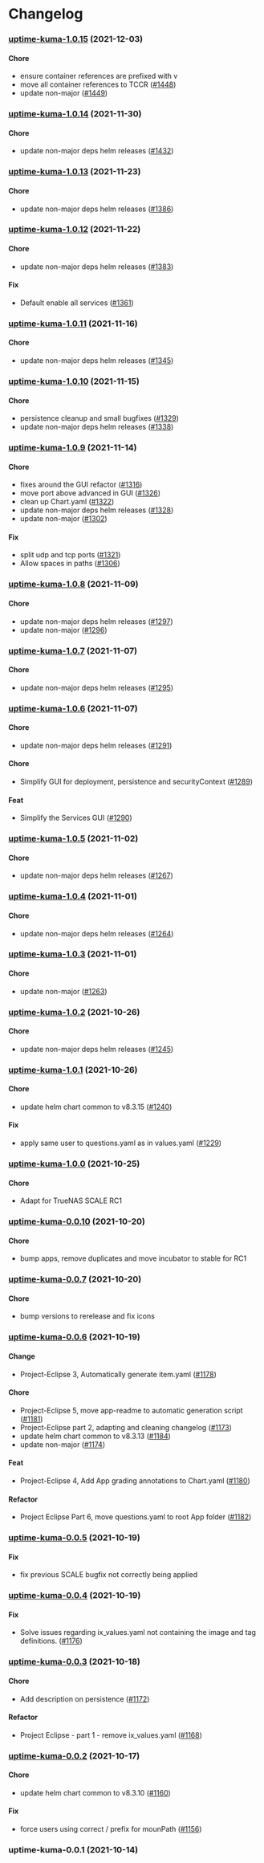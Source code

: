 # Changelog<br>


<a name="uptime-kuma-1.0.15"></a>
### [uptime-kuma-1.0.15](https://github.com/truecharts/apps/compare/uptime-kuma-1.0.14...uptime-kuma-1.0.15) (2021-12-03)

#### Chore

* ensure container references are prefixed with v
* move all container references to TCCR ([#1448](https://github.com/truecharts/apps/issues/1448))
* update non-major ([#1449](https://github.com/truecharts/apps/issues/1449))



<a name="uptime-kuma-1.0.14"></a>
### [uptime-kuma-1.0.14](https://github.com/truecharts/apps/compare/uptime-kuma-1.0.13...uptime-kuma-1.0.14) (2021-11-30)

#### Chore

* update non-major deps helm releases ([#1432](https://github.com/truecharts/apps/issues/1432))



<a name="uptime-kuma-1.0.13"></a>
### [uptime-kuma-1.0.13](https://github.com/truecharts/apps/compare/uptime-kuma-1.0.12...uptime-kuma-1.0.13) (2021-11-23)

#### Chore

* update non-major deps helm releases ([#1386](https://github.com/truecharts/apps/issues/1386))



<a name="uptime-kuma-1.0.12"></a>
### [uptime-kuma-1.0.12](https://github.com/truecharts/apps/compare/uptime-kuma-1.0.11...uptime-kuma-1.0.12) (2021-11-22)

#### Chore

* update non-major deps helm releases ([#1383](https://github.com/truecharts/apps/issues/1383))

#### Fix

* Default enable all services ([#1361](https://github.com/truecharts/apps/issues/1361))



<a name="uptime-kuma-1.0.11"></a>
### [uptime-kuma-1.0.11](https://github.com/truecharts/apps/compare/uptime-kuma-1.0.10...uptime-kuma-1.0.11) (2021-11-16)

#### Chore

* update non-major deps helm releases ([#1345](https://github.com/truecharts/apps/issues/1345))



<a name="uptime-kuma-1.0.10"></a>
### [uptime-kuma-1.0.10](https://github.com/truecharts/apps/compare/uptime-kuma-1.0.9...uptime-kuma-1.0.10) (2021-11-15)

#### Chore

* persistence cleanup and small bugfixes ([#1329](https://github.com/truecharts/apps/issues/1329))
* update non-major deps helm releases ([#1338](https://github.com/truecharts/apps/issues/1338))



<a name="uptime-kuma-1.0.9"></a>
### [uptime-kuma-1.0.9](https://github.com/truecharts/apps/compare/uptime-kuma-1.0.8...uptime-kuma-1.0.9) (2021-11-14)

#### Chore

* fixes around the GUI refactor ([#1316](https://github.com/truecharts/apps/issues/1316))
* move port above advanced in GUI ([#1326](https://github.com/truecharts/apps/issues/1326))
* clean up Chart.yaml ([#1322](https://github.com/truecharts/apps/issues/1322))
* update non-major deps helm releases ([#1328](https://github.com/truecharts/apps/issues/1328))
* update non-major ([#1302](https://github.com/truecharts/apps/issues/1302))

#### Fix

* split udp and tcp ports ([#1321](https://github.com/truecharts/apps/issues/1321))
* Allow spaces in paths ([#1306](https://github.com/truecharts/apps/issues/1306))



<a name="uptime-kuma-1.0.8"></a>
### [uptime-kuma-1.0.8](https://github.com/truecharts/apps/compare/uptime-kuma-1.0.7...uptime-kuma-1.0.8) (2021-11-09)

#### Chore

* update non-major deps helm releases ([#1297](https://github.com/truecharts/apps/issues/1297))
* update non-major ([#1296](https://github.com/truecharts/apps/issues/1296))



<a name="uptime-kuma-1.0.7"></a>
### [uptime-kuma-1.0.7](https://github.com/truecharts/apps/compare/uptime-kuma-1.0.6...uptime-kuma-1.0.7) (2021-11-07)

#### Chore

* update non-major deps helm releases ([#1295](https://github.com/truecharts/apps/issues/1295))



<a name="uptime-kuma-1.0.6"></a>
### [uptime-kuma-1.0.6](https://github.com/truecharts/apps/compare/uptime-kuma-1.0.5...uptime-kuma-1.0.6) (2021-11-07)

#### Chore

* update non-major deps helm releases ([#1291](https://github.com/truecharts/apps/issues/1291))

#### Chore

* Simplify GUI for deployment, persistence and securityContext ([#1289](https://github.com/truecharts/apps/issues/1289))

#### Feat

* Simplify the Services GUI ([#1290](https://github.com/truecharts/apps/issues/1290))



<a name="uptime-kuma-1.0.5"></a>
### [uptime-kuma-1.0.5](https://github.com/truecharts/apps/compare/uptime-kuma-1.0.4...uptime-kuma-1.0.5) (2021-11-02)

#### Chore

* update non-major deps helm releases ([#1267](https://github.com/truecharts/apps/issues/1267))



<a name="uptime-kuma-1.0.4"></a>
### [uptime-kuma-1.0.4](https://github.com/truecharts/apps/compare/uptime-kuma-1.0.3...uptime-kuma-1.0.4) (2021-11-01)

#### Chore

* update non-major deps helm releases ([#1264](https://github.com/truecharts/apps/issues/1264))



<a name="uptime-kuma-1.0.3"></a>
### [uptime-kuma-1.0.3](https://github.com/truecharts/apps/compare/uptime-kuma-1.0.2...uptime-kuma-1.0.3) (2021-11-01)

#### Chore

* update non-major ([#1263](https://github.com/truecharts/apps/issues/1263))



<a name="uptime-kuma-1.0.2"></a>
### [uptime-kuma-1.0.2](https://github.com/truecharts/apps/compare/uptime-kuma-1.0.1...uptime-kuma-1.0.2) (2021-10-26)

#### Chore

* update non-major deps helm releases ([#1245](https://github.com/truecharts/apps/issues/1245))



<a name="uptime-kuma-1.0.1"></a>
### [uptime-kuma-1.0.1](https://github.com/truecharts/apps/compare/uptime-kuma-1.0.0...uptime-kuma-1.0.1) (2021-10-26)

#### Chore

* update helm chart common to v8.3.15 ([#1240](https://github.com/truecharts/apps/issues/1240))

#### Fix

* apply same user to questions.yaml as in values.yaml ([#1229](https://github.com/truecharts/apps/issues/1229))



<a name="uptime-kuma-1.0.0"></a>
### [uptime-kuma-1.0.0](https://github.com/truecharts/apps/compare/uptime-kuma-0.0.10...uptime-kuma-1.0.0) (2021-10-25)

#### Chore

* Adapt for TrueNAS SCALE RC1



<a name="uptime-kuma-0.0.10"></a>
### [uptime-kuma-0.0.10](https://github.com/truecharts/apps/compare/uptime-kuma-0.0.7...uptime-kuma-0.0.10) (2021-10-20)

#### Chore

* bump apps, remove duplicates and move incubator to stable for RC1



<a name="uptime-kuma-0.0.7"></a>
### [uptime-kuma-0.0.7](https://github.com/truecharts/apps/compare/uptime-kuma-0.0.6...uptime-kuma-0.0.7) (2021-10-20)

#### Chore

* bump versions to rerelease and fix icons



<a name="uptime-kuma-0.0.6"></a>
### [uptime-kuma-0.0.6](https://github.com/truecharts/apps/compare/uptime-kuma-0.0.5...uptime-kuma-0.0.6) (2021-10-19)

#### Change

* Project-Eclipse 3, Automatically generate item.yaml ([#1178](https://github.com/truecharts/apps/issues/1178))

#### Chore

* Project-Eclipse 5, move app-readme to automatic generation script ([#1181](https://github.com/truecharts/apps/issues/1181))
* Project-Eclipse part 2, adapting and cleaning changelog ([#1173](https://github.com/truecharts/apps/issues/1173))
* update helm chart common to v8.3.13 ([#1184](https://github.com/truecharts/apps/issues/1184))
* update non-major ([#1174](https://github.com/truecharts/apps/issues/1174))

#### Feat

* Project-Eclipse 4, Add App grading annotations to Chart.yaml ([#1180](https://github.com/truecharts/apps/issues/1180))

#### Refactor

* Project Eclipse Part 6, move questions.yaml to root App folder ([#1182](https://github.com/truecharts/apps/issues/1182))



<a name="uptime-kuma-0.0.5"></a>
### [uptime-kuma-0.0.5](https://github.com/truecharts/apps/compare/uptime-kuma-0.0.4...uptime-kuma-0.0.5) (2021-10-19)

#### Fix

* fix previous SCALE bugfix not correctly being applied



<a name="uptime-kuma-0.0.4"></a>
### [uptime-kuma-0.0.4](https://github.com/truecharts/apps/compare/uptime-kuma-0.0.3...uptime-kuma-0.0.4) (2021-10-19)

#### Fix

* Solve issues regarding ix_values.yaml not containing the image and tag definitions. ([#1176](https://github.com/truecharts/apps/issues/1176))



<a name="uptime-kuma-0.0.3"></a>
### [uptime-kuma-0.0.3](https://github.com/truecharts/apps/compare/uptime-kuma-0.0.2...uptime-kuma-0.0.3) (2021-10-18)

#### Chore

* Add description on persistence ([#1172](https://github.com/truecharts/apps/issues/1172))

#### Refactor

* Project Eclipse - part 1 - remove ix_values.yaml ([#1168](https://github.com/truecharts/apps/issues/1168))



<a name="uptime-kuma-0.0.2"></a>
### [uptime-kuma-0.0.2](https://github.com/truecharts/apps/compare/uptime-kuma-0.0.1...uptime-kuma-0.0.2) (2021-10-17)

#### Chore

* update helm chart common to v8.3.10 ([#1160](https://github.com/truecharts/apps/issues/1160))

#### Fix

* force users using correct / prefix for mounPath ([#1156](https://github.com/truecharts/apps/issues/1156))



<a name="uptime-kuma-0.0.1"></a>
### uptime-kuma-0.0.1 (2021-10-14)
